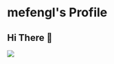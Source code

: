 # mefengl's Profile

## Hi There 👋

<a href="https://github.com/mefengl/mefengl">
    <img src="https://github-readme-stats.vercel.app/api/wakatime?username=mefengl&theme=dark&range=last_7_days&custom_title=Last%207%20days%20..."/>
</a>
